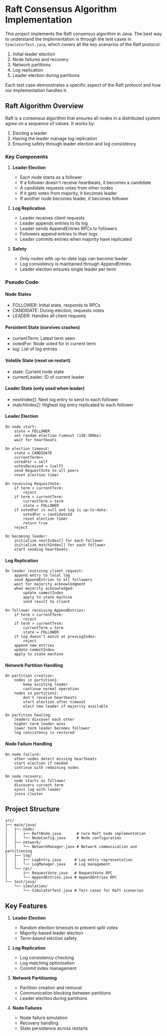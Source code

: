 # Raft Consensus Algorithm Implementation

This project implements the Raft consensus algorithm in Java. The best way to understand the implementation is through the test cases in `SimulatorTest.java`, which covers all the key scenarios of the Raft protocol:

1. Initial leader election
2. Node failures and recovery
3. Network partitions
4. Log replication
5. Leader election during partitions

Each test case demonstrates a specific aspect of the Raft protocol and how our implementation handles it.

## Raft Algorithm Overview

Raft is a consensus algorithm that ensures all nodes in a distributed system agree on a sequence of values. It works by:

1. Electing a leader
2. Having the leader manage log replication
3. Ensuring safety through leader election and log consistency

### Key Components

1. **Leader Election**
   - Each node starts as a follower
   - If a follower doesn't receive heartbeats, it becomes a candidate
   - A candidate requests votes from other nodes
   - If it gets votes from majority, it becomes leader
   - If another node becomes leader, it becomes follower

2. **Log Replication**
   - Leader receives client requests
   - Leader appends entries to its log
   - Leader sends AppendEntries RPCs to followers
   - Followers append entries to their logs
   - Leader commits entries when majority have replicated

3. **Safety**
   - Only nodes with up-to-date logs can become leader
   - Log consistency is maintained through AppendEntries
   - Leader election ensures single leader per term

### Pseudo Code

#### Node States
- FOLLOWER: Initial state, responds to RPCs
- CANDIDATE: During election, requests votes
- LEADER: Handles all client requests

#### Persistent State (survives crashes)
- currentTerm: Latest term seen
- votedFor: Node voted for in current term
- log: List of log entries

#### Volatile State (reset on restart)
- state: Current node state
- currentLeader: ID of current leader

#### Leader State (only used when leader)
- nextIndex[]: Next log entry to send to each follower
- matchIndex[]: Highest log entry replicated to each follower

#### Leader Election
```
On node start:
    state = FOLLOWER
    set random election timeout (150-300ms)
    wait for heartbeats

On election timeout:
    state = CANDIDATE
    currentTerm++
    votedFor = self
    votesReceived = {self}
    send RequestVote to all peers
    reset election timer

On receiving RequestVote:
    if term < currentTerm:
        reject
    if term > currentTerm:
        currentTerm = term
        state = FOLLOWER
    if votedFor is null and log is up-to-date:
        votedFor = candidateId
        reset election timer
        return true
    reject

On becoming leader:
    initialize nextIndex[] for each follower
    initialize matchIndex[] for each follower
    start sending heartbeats
```

#### Log Replication
```
On leader receiving client request:
    append entry to local log
    send AppendEntries to all followers
    wait for majority acknowledgment
    when majority acknowledged:
        update commitIndex
        apply to state machine
        send result to client

On follower receiving AppendEntries:
    if term < currentTerm:
        reject
    if term > currentTerm:
        currentTerm = term
        state = FOLLOWER
    if log doesn't match at prevLogIndex:
        reject
    append new entries
    update commitIndex
    apply to state machine
```

#### Network Partition Handling
```
On partition creation:
    nodes in partition1:
        keep existing leader
        continue normal operation
    nodes in partition2:
        don't receive heartbeats
        start election after timeout
        elect new leader if majority available

On partition healing:
    leaders discover each other
    higher term leader wins
    lower term leader becomes follower
    log consistency is restored
```

#### Node Failure Handling
```
On node failure:
    other nodes detect missing heartbeats
    start election if needed
    continue with remaining nodes

On node recovery:
    node starts as follower
    discovers current term
    syncs log with leader
    joins cluster
```

## Project Structure

```
src/
├── main/java/
│   ├── node/
│   │   ├── RaftNode.java       # Core Raft node implementation
│   │   └── NodeConfig.java     # Node configuration
│   ├── network/
│   │   └── NetworkManager.java # Network communication and partitioning
│   ├── log/
│   │   ├── LogEntry.java      # Log entry representation
│   │   └── LogManager.java    # Log management
│   └── rpc/
│       ├── RequestVote.java   # RequestVote RPC
│       └── AppendEntries.java # AppendEntries RPC
└── test/java/
    └── simulation/
        └── SimulatorTest.java # Test cases for Raft scenarios
```

## Key Features

1. **Leader Election**
   - Random election timeouts to prevent split votes
   - Majority-based leader election
   - Term-based election safety

2. **Log Replication**
   - Log consistency checking
   - Log matching optimization
   - Commit index management

3. **Network Partitioning**
   - Partition creation and removal
   - Communication blocking between partitions
   - Leader election during partitions

4. **Node Failures**
   - Node failure simulation
   - Recovery handling
   - State persistence across restarts 